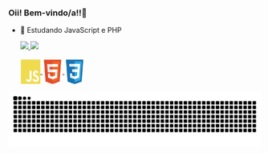 ### Oii! Bem-vindo/a!!👋

- 🌱 Estudando JavaScript e PHP


  <a href="https://github.com/leomartinss">
  <img height="160em" src="https://github-readme-stats.vercel.app/api?username=leomartinss&show_icons=true&theme=aura&include_all_commits=true&count_private=true"/>
  <img height="150em" src="https://github-readme-stats.vercel.app/api/top-langs/?username=leomartinss&layout=compact&langs_count=7&theme=aura"/>

  
  <div style="display: "><br>
  <img align="center" alt="Js" height="50" width="40" src="https://raw.githubusercontent.com/devicons/devicon/master/icons/javascript/javascript-plain.svg">
  <img align="center" alt="HTML" height="50" width="40" src="https://raw.githubusercontent.com/devicons/devicon/master/icons/html5/html5-original.svg">
  <img align="center" alt="CSS" height="50" width="40" src="https://raw.githubusercontent.com/devicons/devicon/master/icons/css3/css3-original.svg">
</div>
  
  ![Snake animation](https://github.com/leomartinss/leomartinss/blob/output/github-contribution-grid-snake.svg)
